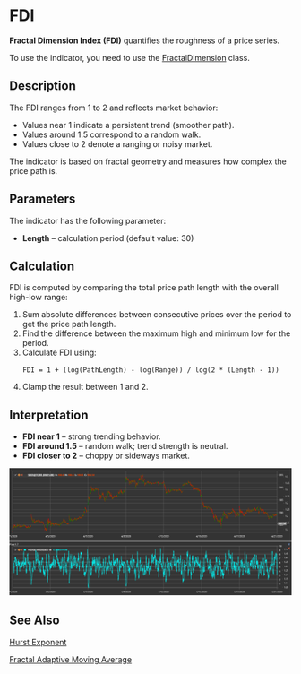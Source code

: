 # FDI

**Fractal Dimension Index (FDI)** quantifies the roughness of a price series.

To use the indicator, you need to use the [FractalDimension](xref:StockSharp.Algo.Indicators.FractalDimension) class.

## Description

The FDI ranges from 1 to 2 and reflects market behavior:
- Values near 1 indicate a persistent trend (smoother path).
- Values around 1.5 correspond to a random walk.
- Values close to 2 denote a ranging or noisy market.

The indicator is based on fractal geometry and measures how complex the price path is.

## Parameters

The indicator has the following parameter:
- **Length** – calculation period (default value: 30)

## Calculation

FDI is computed by comparing the total price path length with the overall high-low range:

1. Sum absolute differences between consecutive prices over the period to get the price path length.
2. Find the difference between the maximum high and minimum low for the period.
3. Calculate FDI using:
   ```
   FDI = 1 + (log(PathLength) - log(Range)) / log(2 * (Length - 1))
   ```
4. Clamp the result between 1 and 2.

## Interpretation

- **FDI near 1** – strong trending behavior.
- **FDI around 1.5** – random walk; trend strength is neutral.
- **FDI closer to 2** – choppy or sideways market.

![indicator_fractal_dimension](../../../../images/indicator_fractal_dimension.png)

## See Also

[Hurst Exponent](hurst_exponent.md)

[Fractal Adaptive Moving Average](fractal_adaptive_moving_average.md)
